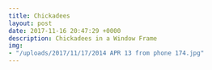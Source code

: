 ```yaml
---
title: Chickadees
layout: post
date: 2017-11-16 20:47:29 +0000
description: Chickadees in a Window Frame
img:
- "/uploads/2017/11/17/2014 APR 13 from phone 174.jpg"
---
```

